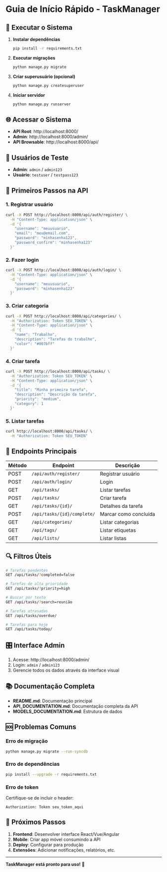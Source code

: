 # Guia de Início Rápido - TaskManager

## 🚀 Executar o Sistema

1. **Instalar dependências**
   ```bash
   pip install -r requirements.txt
   ```

2. **Executar migrações**
   ```bash
   python manage.py migrate
   ```

3. **Criar superusuário (opcional)**
   ```bash
   python manage.py createsuperuser
   ```

4. **Iniciar servidor**
   ```bash
   python manage.py runserver
   ```

## 🌐 Acessar o Sistema

- **API Root**: http://localhost:8000/
- **Admin**: http://localhost:8000/admin/
- **API Browsable**: http://localhost:8000/api/

## 👤 Usuários de Teste

- **Admin**: `admin` / `admin123`
- **Usuário**: `testuser` / `testpass123`

## 🔧 Primeiros Passos na API

### 1. Registrar usuário
```bash
curl -X POST http://localhost:8000/api/auth/register/ \
  -H "Content-Type: application/json" \
  -d '{
    "username": "meuusuario",
    "email": "meu@email.com",
    "password": "minhasenha123",
    "password_confirm": "minhasenha123"
  }'
```

### 2. Fazer login
```bash
curl -X POST http://localhost:8000/api/auth/login/ \
  -H "Content-Type: application/json" \
  -d '{
    "username": "meuusuario",
    "password": "minhasenha123"
  }'
```

### 3. Criar categoria
```bash
curl -X POST http://localhost:8000/api/categories/ \
  -H "Authorization: Token SEU_TOKEN" \
  -H "Content-Type: application/json" \
  -d '{
    "name": "Trabalho",
    "description": "Tarefas do trabalho",
    "color": "#007bff"
  }'
```

### 4. Criar tarefa
```bash
curl -X POST http://localhost:8000/api/tasks/ \
  -H "Authorization: Token SEU_TOKEN" \
  -H "Content-Type: application/json" \
  -d '{
    "title": "Minha primeira tarefa",
    "description": "Descrição da tarefa",
    "priority": "medium",
    "category": 1
  }'
```

### 5. Listar tarefas
```bash
curl http://localhost:8000/api/tasks/ \
  -H "Authorization: Token SEU_TOKEN"
```

## 📱 Endpoints Principais

| Método | Endpoint | Descrição |
|--------|----------|-----------|
| POST | `/api/auth/register/` | Registrar usuário |
| POST | `/api/auth/login/` | Login |
| GET | `/api/tasks/` | Listar tarefas |
| POST | `/api/tasks/` | Criar tarefa |
| GET | `/api/tasks/{id}/` | Detalhes da tarefa |
| POST | `/api/tasks/{id}/complete/` | Marcar como concluída |
| GET | `/api/categories/` | Listar categorias |
| GET | `/api/tags/` | Listar etiquetas |
| GET | `/api/lists/` | Listar listas |

## 🔍 Filtros Úteis

```bash
# Tarefas pendentes
GET /api/tasks/?completed=false

# Tarefas de alta prioridade
GET /api/tasks/?priority=high

# Buscar por texto
GET /api/tasks/?search=reunião

# Tarefas atrasadas
GET /api/tasks/overdue/

# Tarefas para hoje
GET /api/tasks/today/
```

## 🎛️ Interface Admin

1. Acesse: http://localhost:8000/admin/
2. Login: `admin` / `admin123`
3. Gerencie todos os dados através da interface visual

## 📚 Documentação Completa

- **README.md**: Documentação principal
- **API_DOCUMENTATION.md**: Documentação completa da API
- **MODELS_DOCUMENTATION.md**: Estrutura de dados

## 🆘 Problemas Comuns

### Erro de migração
```bash
python manage.py migrate --run-syncdb
```

### Erro de dependências
```bash
pip install --upgrade -r requirements.txt
```

### Erro de token
Certifique-se de incluir o header:
```
Authorization: Token seu_token_aqui
```

## 🚀 Próximos Passos

1. **Frontend**: Desenvolver interface React/Vue/Angular
2. **Mobile**: Criar app móvel consumindo a API
3. **Deploy**: Configurar para produção
4. **Extensões**: Adicionar notificações, relatórios, etc.

---

**TaskManager está pronto para uso!** 🎉

